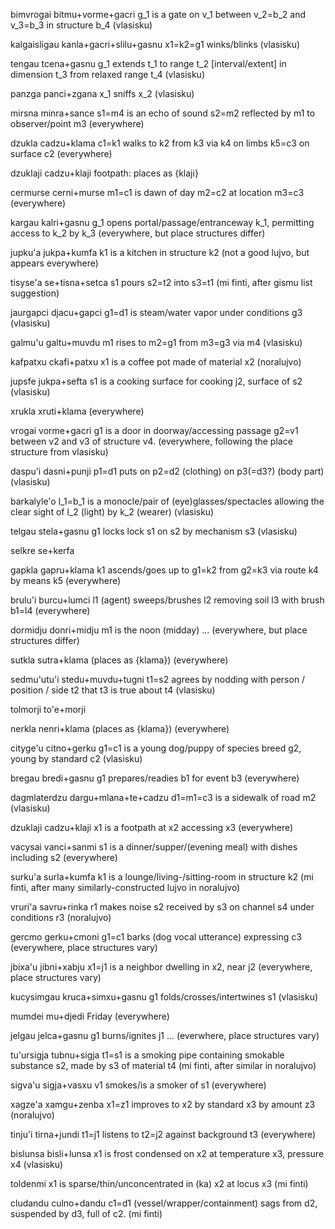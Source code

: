 bimvrogai  bitmu+vorme+gacri  g_1 is a gate on v_1 between v_2=b_2 and
v_3=b_3 in structure b_4  (vlasisku)

kalgaisligau  kanla+gacri+slilu+gasnu  x1=k2=g1 winks/blinks  (vlasisku)

tengau  tcena+gasnu  g_1 extends t_1 to range t_2 [interval/extent] in
dimension t_3 from relaxed range t_4  (vlasisku)

panzga  panci+zgana  x_1 sniffs x_2  (vlasisku)

mirsna  minra+sance  s1=m4 is an echo of sound s2=m2 reflected by
m1 to observer/point m3  (everywhere)

dzukla  cadzu+klama  c1=k1 walks to k2 from k3 via k4 on limbs k5=c3 on
surface c2  (everywhere)

dzuklaji  cadzu+klaji  footpath: places as {klaji}

cermurse  cerni+murse  m1=c1 is dawn of day m2=c2 at location m3=c3
(everywhere)

kargau  kalri+gasnu  g_1 opens portal/passage/entranceway k_1,
permitting access to k_2 by k_3  (everywhere, but place structures
differ)

jupku'a  jukpa+kumfa  k1 is a kitchen in structure k2  (not a good lujvo, but
appears everywhere)

tisyse'a  se+tisna+setca  s1 pours s2=t2 into s3=t1  (mi finti, after
gismu list suggestion)

jaurgapci  djacu+gapci  g1=d1 is steam/water vapor under conditions g3
(vlasisku)

galmu'u  galtu+muvdu  m1 rises to m2=g1 from m3=g3 via m4  (vlasisku)

kafpatxu  ckafi+patxu  x1 is a coffee pot made of material x2 (noralujvo)

jupsfe  jukpa+sefta  s1 is a cooking surface for cooking j2, surface of s2
(vlasisku)

xrukla  xruti+klama  (everywhere)

vrogai  vorme+gacri  g1 is a door in doorway/accessing passage g2=v1 between
v2 and v3 of structure v4.  (everywhere, following the place structure from
vlasisku)

daspu'i  dasni+punji  p1=d1 puts on p2=d2 (clothing) on p3(=d3?) (body part)
(vlasisku)

barkalyle'o  l_1=b_1 is a monocle/pair of (eye)glasses/spectacles allowing the
clear sight of l_2 (light) by k_2 (wearer)  (vlasisku)

telgau  stela+gasnu  g1 locks lock s1 on s2 by mechanism s3  (vlasisku)

selkre  se+kerfa

gapkla  gapru+klama  k1 ascends/goes up to g1=k2 from g2=k3 via route
k4 by means k5  (everywhere)

brulu'i  burcu+lumci  l1 (agent) sweeps/brushes l2 removing soil l3 with
brush b1=l4  (everywhere)

dormidju  donri+midju  m1 is the noon (midday) ... (everywhere, but
place structures differ)

sutkla  sutra+klama  (places as {klama})  (everywhere)

sedmu'utu'i  stedu+muvdu+tugni  t1=s2 agrees by nodding with person /
position / side t2 that t3 is true about t4  (vlasisku)

tolmorji  to'e+morji

nerkla  nenri+klama  (places as {klama})  (everywhere)

cityge'u  citno+gerku  g1=c1 is a young dog/puppy of species breed g2,
young by standard c2  (vlasisku)

bregau  bredi+gasnu  g1 prepares/readies b1 for event b3  (everywhere)

dagmlaterdzu  dargu+mlana+te+cadzu  d1=m1=c3 is a sidewalk of road m2
(vlasisku)

dzuklaji  cadzu+klaji  x1 is a footpath at x2 accessing x3 (everywhere)

vacysai  vanci+sanmi  s1 is a dinner/supper/(evening meal) with dishes
including s2  (everywhere)

surku'a  surla+kumfa  k1 is a lounge/living-/sitting-room in structure k2
(mi finti, after many similarly-constructed lujvo in noralujvo)

vruri'a  savru+rinka  r1 makes noise s2 received by s3 on channel s4
under conditions r3  (noralujvo)

gercmo  gerku+cmoni  g1=c1 barks (dog vocal utterance) expressing c3
(everywhere, place structures vary)

jbixa'u  jibni+xabju  x1=j1 is a neighbor dwelling in x2, near j2
(everywhere, place structures vary)

kucysimgau  kruca+simxu+gasnu  g1 folds/crosses/intertwines s1
(vlasisku)

mumdei  mu+djedi  Friday  (everywhere)

jelgau  jelca+gasnu  g1 burns/ignites j1 ...  (everwhere, place
structures vary)

tu'ursigja  tubnu+sigja  t1=s1 is a smoking pipe containing smokable
substance s2, made by s3 of material t4  (mi finti, after similar in
noralujvo)

sigva'u  sigja+vasxu  v1 smokes/is a smoker of s1  (everywhere)

xagze'a  xamgu+zenba  x1=z1 improves to x2 by standard x3 by amount z3
(noralujvo)

tinju'i  tirna+jundi  t1=j1 listens to t2=j2 against background t3
(everywhere)

bislunsa  bisli+lunsa  x1 is frost condensed on x2 at temperature x3,
pressure x4  (vlasisku)

toldenmi  x1 is sparse/thin/unconcentrated in (ka) x2 at locus x3  (mi finti)

cludandu  culno+dandu  c1=d1 (vessel/wrapper/containment) sags from d2,
suspended by d3, full of c2. (mi finti)
